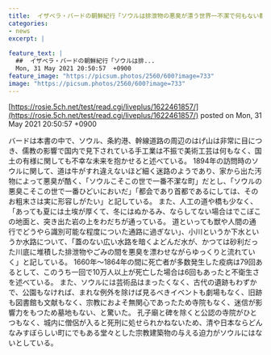 ```yaml
---
title:  イザベラ・バードの朝鮮紀行「ソウルは排泄物の悪臭が漂う世界一不潔で何もない都市」 
categories:
- news
excerpt: |
  
feature_text: |
  ##  イザベラ・バードの朝鮮紀行「ソウルは排...
  Mon, 31 May 2021 20:50:57  +0900
feature_image: "https://picsum.photos/2560/600?image=733"
image: "https://picsum.photos/2560/600?image=733"
---
```


[https://rosie.5ch.net/test/read.cgi/liveplus/1622461857/](https://rosie.5ch.net/test/read.cgi/liveplus/1622461857/)
posted on Mon, 31 May 2021 20:50:57  +0900

<!--more-->

バードは本書の中で、ソウル、条約港、幹線道路の周辺のはげ山は非常に目につき、儒教の影響で国内で見下されている手工業は不振で美術工芸は何もなく、国土の有様に関しても不幸な未来を抱かせると述べている。 1894年の訪問時のソウルに関して、道は牛がすれ違えないほど細く迷路のようであり、家から出た汚物によって悪臭が酷く、「ソウルこそこの世で一番不潔な町」だとし、「ソウルの悪臭こそこの世で一番ひどいにおいだ」「都会であり首都であるにしては、そのお粗末さは実に形容しがたい」と記している。 また、人工の道や橋も少なく、「あっても夏には土埃が厚くて、冬にはぬかるみ、ならしてない場合はでこぼこの地面と、突き出た岩の上をわだちが通っている。 道といっても獣や人間の通行でどうやら識別可能な程度についた通路に過ぎない」、小川というか下水というか水路について、「蓋のない広い水路を暗くよどんだ水が、かつては砂利だった川底に堆積した排泄物やごみの間を悪臭を漂わせながらゆっくりと流れていく」と記している。 1660年〜1864年の間に死亡者が多数発生した疫病は79回あるとして、このうち一回で10万人以上が死亡した場合は6回もあったと不衛生さを述べている。 また、ソウルには芸術品はまったくなく、古代の遺跡もわずかで、公園もなければ、まれな例外を除けば見るべきイベントも劇場もなく、旧跡も図書館も文献もなく、宗教におよそ無関心であったため寺院もなく、迷信が影響力をもつため墓地もない、と驚いた。 孔子廟と碑を除くと公認の寺院がひとつもなく、城内に僧侶が入ると死刑に処せられかねないため、清や日本ならどんなみすぼらしい町にでもある堂々とした宗教建築物の与える迫力がソウルにはないとしている。
